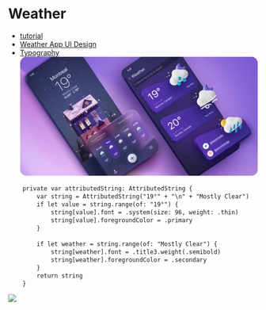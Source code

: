 #  Weather

- [tutorial](https://designcode.io/swiftui-ui-animations)
- [Weather App UI Design](https://www.figma.com/community/file/1100826294536456295)
- [Typography](https://developer.apple.com/design/human-interface-guidelines/typography)
![](img/Cover.png)

```
    private var attributedString: AttributedString {
        var string = AttributedString("19°" + "\n" + "Mostly Clear")
        if let value = string.range(of: "19°") {
            string[value].font = .system(size: 96, weight: .thin)
            string[value].foregroundColor = .primary
        }

        if let weather = string.range(of: "Mostly Clear") {
            string[weather].font = .title3.weight(.semibold)
            string[weather].foregroundColor = .secondary
        }
        return string
    }
```
[![](https://docs-assets.developer.apple.com/published/741002b545/quadratic_bezier_curve_153239a4-99d4-4507-b432-67f6daa5cc12.jpg)](https://developer.apple.com/documentation/uikit/uibezierpath/1624351-addquadcurve)
